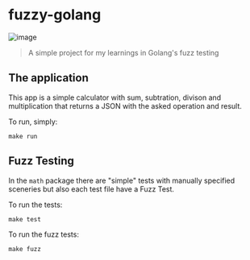 # fuzzy-golang

![image](https://user-images.githubusercontent.com/57183466/199854372-dd0e39fc-0841-46d1-bb8b-faa25d806787.png)


> A simple project for my learnings in Golang's fuzz testing

## The application

This app is a simple calculator with sum, subtration, divison and multiplication that returns a JSON with the asked operation and result.<br>

To run, simply:<br>

```
make run
```

## Fuzz Testing


In the `math` package there are "simple" tests with manually specified sceneries but also each test file have a Fuzz Test.<br>

To run the tests:

```
make test
```

To run the fuzz tests:

```
make fuzz
```
